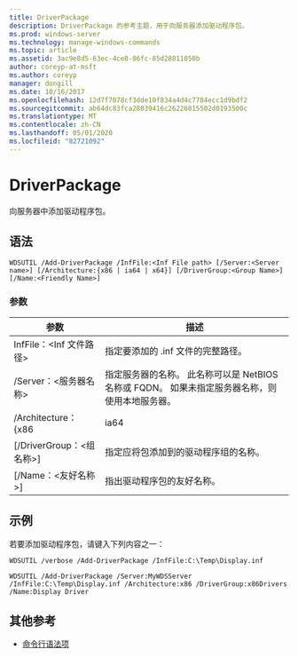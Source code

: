 ```yaml
---
title: DriverPackage
description: DriverPackage 的参考主题，用于向服务器添加驱动程序包。
ms.prod: windows-server
ms.technology: manage-windows-commands
ms.topic: article
ms.assetid: 3ac9e8d5-63ec-4ce8-86fc-85d28011050b
author: coreyp-at-msft
ms.author: coreyp
manager: dongill
ms.date: 10/16/2017
ms.openlocfilehash: 12d7f7078cf3dde10f834a4d4c7784ecc1d9bdf2
ms.sourcegitcommit: ab64dc83fca28039416c26226815502d0193500c
ms.translationtype: MT
ms.contentlocale: zh-CN
ms.lasthandoff: 05/01/2020
ms.locfileid: "82721092"
---
```

# <a name="add-driverpackage"></a>DriverPackage

向服务器中添加驱动程序包。

## <a name="syntax"></a>语法

```
WDSUTIL /Add-DriverPackage /InfFile:<Inf File path> [/Server:<Server name>] [/Architecture:{x86 | ia64 | x64}] [/DriverGroup:<Group Name>] [/Name:<Friendly Name>]
```

### <a name="parameters"></a>参数

|          参数           |                                                              描述                                                              |
|------------------------------|---------------------------------------------------------------------------------------------------------------------------------------|
|   InfFile：\<Inf 文件路径>   |                                           指定要添加的 .inf 文件的完整路径。                                            |
|    /Server：\<服务器名称>    | 指定服务器的名称。 此名称可以是 NetBIOS 名称或 FQDN。 如果未指定服务器名称，则使用本地服务器。 |
|      /Architecture： {x86      |                                                                 ia64                                                                  |
| [/DriverGroup：\<组名称>] |                             指定应将包添加到的驱动程序组的名称。                              |
|   [/Name：\<友好名称>]   |                                           指出驱动程序包的友好名称。                                            |

## <a name="examples"></a>示例

若要添加驱动程序包，请键入下列内容之一：
```
WDSUTIL /verbose /Add-DriverPackage /InfFile:C:\Temp\Display.inf
```
```
WDSUTIL /Add-DriverPackage /Server:MyWDSServer /InfFile:C:\Temp\Display.inf /Architecture:x86 /DriverGroup:x86Drivers /Name:Display Driver
```

## <a name="additional-references"></a>其他参考

- [命令行语法项](command-line-syntax-key.md)

